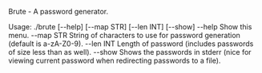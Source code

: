 Brute - A password generator.

Usage:  ./brute [--help] [--map STR] [--len INT] [--show]
	--help       Show this menu.
	--map STR    String of characters to use for password generation (default is a-zA-Z0-9).
	--len INT    Length of password (includes passwords of size less than as well).
	--show       Shows the passwords in stderr (nice for viewing current password when redirecting passwords to a file).
